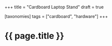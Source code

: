 +++
title = "Cardboard Laptop Stand"
draft = true

[taxonomies]
tags = ["cardboard", "hardware"]
+++

# {{ page.title }}



